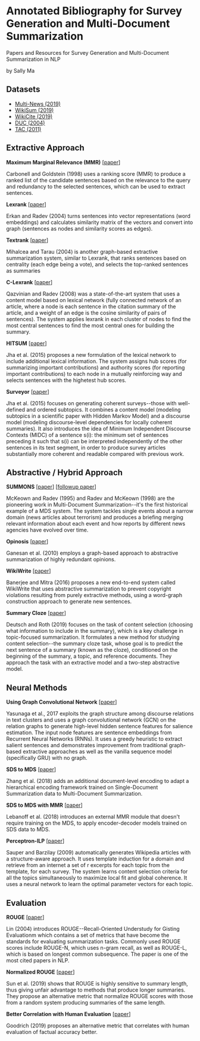 # Annotated Bibliography for Survey Generation and Multi-Document Summarization

Papers and Resources for Survey Generation and Multi-Document Summarization in NLP

by Sally Ma


## Datasets
-	[Multi-News (2019)](https://github.com/tensorflow/datasets/blob/master/tensorflow_datasets/summarization/multi_news.py)
-	[WikiSum (2019)](https://github.com/nlpyang/hiersumm)
- [WikiCite (2019)](https://github.com/CogComp/summary-cloze)
-	[DUC (2004)](https://duc.nist.gov/pubs/2004slides/duc2004.intro.pdf)
-	[TAC (2011)](https://tac.nist.gov//2011/Summarization/)


## Extractive Approach


**Maximum Marginal Relevance (MMR)** [[paper](http://www.cs.cmu.edu/~jgc/publication/The_Use_MMR_Diversity_Based_LTMIR_1998.pdf)]

Carbonell and Goldstein (1998) uses a ranking score (MMR) to produce a ranked list of the candidate sentences based on the relevance to the query and redundancy to the selected sentences, which can be used to extract sentences. 


**Lexrank** [[paper](https://www.aaai.org/Papers/JAIR/Vol22/JAIR-2214.pdf)]

Erkan and Radev (2004) turns sentences into vector representations (word embeddings) and calculates similarity matrix of the vectors and convert into graph (sentences as nodes and similarity scores as edges).


**Textrank** [[paper](https://web.eecs.umich.edu/~mihalcea/papers/mihalcea.emnlp04.pdf)]

Mihalcea and Tarau (2004) is another graph-based extractive summarization system, similar to Lexrank, that ranks sentences based on centrality (each edge being a vote), and selects the top-ranked sentences as summaries


**C-Lexrank** [[paper](http://www-personal.umich.edu/~vahed/papers/citsum.pdf)]

Qazvinian and Radev (2008) was a state-of-the-art system that uses a content model based on lexical network (fully connected network of an article, where a node is each sentence in the citation summary of the article, and a weight of an edge is the cosine similarity of pairs of sentences). The system applies lexrank in each cluster of nodes to find the most central sentences to find the most central ones for building the summary.

**HITSUM** [[paper](https://www.aclweb.org/anthology/P15-1043.pdf)]

Jha et al. (2015) proposes a new formulation of the lexical network to include additional lexical information. The system assigns hub scores (for summarizing important contributions) and authority scores (for reporting important contributions) to each node in a mutually reinforcing way and selects sentences with the highetest hub scores.


**Surveyor** [[paper](https://citeseerx.ist.psu.edu/viewdoc/download?doi=10.1.1.947.5532&rep=rep1&type=pdf)]

Jha et al. (2015) focuses on generating coherent surveys--those with well-defined and ordered subtopics. It combines a content model (modeling subtopics in a scientific paper with Hidden Markov Model) and a discourse model (modeling discourse-level dependencies for locally coherent summaries). It also introduces the idea of Minimum Independent Discourse Contexts (MIDC) of a sentence s(i): the minimum set of sentences preceding it such that s(i) can be interpreted independently of the other sentences in its text segment, in order to produce survey articles substantially more coherent and readable compared with previous work.


## Abstractive / Hybrid Approach

**SUMMONS** [[paper](http://www.cs.columbia.edu/nlp/papers/1995/mckeown_radev_95.pdf)] [[followup paper](https://www.aclweb.org/anthology/J98-3005.pdf)]

McKeown and Radev (1995) and Radev and McKeown (1998) are the pioneering work in Multi-Document Summarization--it's the first historical example of a MDS system. The system tackles single events about a narrow domain (news articles about terrorism) and produces a briefing merging relevant information about each event and how reports by different news agencies have evolved over time.


**Opinosis** [[paper](https://www.aclweb.org/anthology/C10-1039.pdf)]

Ganesan et al. (2010) employs a graph-based approach to abstractive summarization of highly redundant opinions.


**WikiWrite** [[paper](https://www.ijcai.org/Proceedings/16/Papers/389.pdf)]

Banerjee and Mitra (2016) proposes a new end-to-end system called WikiWrite that uses abstractive summarization to prevent copyright violations resulting from purely extractive methods, using a word-graph construction approach to generate new sentences. 


**Summary Cloze** [[paper](https://www.aclweb.org/anthology/D19-1386/)]

Deutsch and Roth (2019) focuses on the task of content selection (choosing what information to include in the summary), which is a key challenge in topic-focused summarization. It formulates a new method for studying content selection--the summary cloze task, whose goal is to predict the next sentence of a summary (known as the cloze), conditioned on the beginning of the summary, a topic, and reference documents. They approach the task with an extractive model and a two-step abstractive model.


## Neural Methods

**Using Graph Convolutional Network** [[paper](https://www.aclweb.org/anthology/K17-1045/)]

Yasunaga et al., 2017 exploits the graph structure among discourse relations in text clusters and uses a graph convolutional network (GCN) on the relation graphs to generate high-level hidden sentence features for salience estimation. The input node features are sentence embeddings from Recurrent Neural Networks (RNNs). It uses a greedy heuristic to extract salient sentences and demonstrates improvement from traditional graph-based extractive approaches as well as the vanilla sequence model (specifically GRU) with no graph.


**SDS to MDS** [[paper](https://www.aclweb.org/anthology/K17-1045/)]

Zhang et al. (2018) adds an additional document-level encoding to adapt a hierarchical encoding framework trained on Single-Document Summarization data to Multi-Document Summarization.


**SDS to MDS with MMR** [[paper](https://www.aclweb.org/anthology/D18-1446.pdf)]

Lebanoff et al. (2018) introduces an external MMR module that doesn't require training on the MDS, to apply encoder-decoder models trained on SDS data to MDS.


**Perceptron-ILP** [[paper](https://www.aclweb.org/anthology/P09-1024/)]

Sauper and Barzilay (2009) automatically generates Wikipedia articles with a structure-aware approach. It uses template induction for a domain and retrieve from an internet a set of r excerpts for each topic from the template, for each survey. The system learns content selection criteria for all the topics simultaneously to maximize local fit and global coherence. It uses a neural network to learn the optimal parameter vectors for each topic.


## Evaluation

**ROUGE** [[paper](https://www.aclweb.org/anthology/W04-1013.pdf)]

Lin (2004) introduces ROUGE--Recall-Oriented Understudy for Gisting Evaluationm which contains a set of metrics that have become the standards for evaluating summarization tasks. Commonly used ROUGE scores include ROUGE-N, which uses n-gram recall, as well as ROUGE-L, which is based on longest common subsequence. The paper is one of the most cited papers in NLP.


**Normalized ROUGE** [[paper](https://www.aclweb.org/anthology/W19-2303/)]

Sun et al. (2019) shows that ROUGE is highly sensitive to summary length, thus giving unfair advantage to methods that produce longer summaries. They propose an alternative metric that normalize ROUGE scores with those from a random system producing summaries of the same length.


**Better Correlation with Human Evaluation** [[paper](https://arxiv.org/pdf/1905.13322.pdf)]

Goodrich (2019) proposes an alternative metric that correlates with human evaluation of factual accuracy better.

